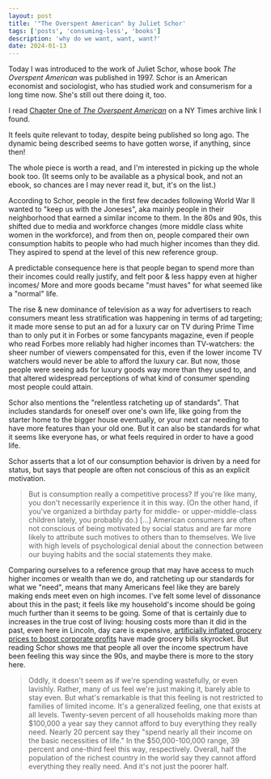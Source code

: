 ```yaml
---
layout: post
title: '"The Overspent American" by Juliet Schor'
tags: ['posts', 'consuming-less', 'books']
description: 'why do we want, want, want?'
date: 2024-01-13
---
```


Today I was introduced to the work of Juliet Schor, whose book _The Overspent American_ was published in 1997. Schor is an American economist and sociologist, who has studied work and consumerism for a long time now. She's still out there doing it, too. 

I read [Chapter One of _The Overspent American_](https://archive.nytimes.com/www.nytimes.com/books/first/s/schor-overspent.html) on a NY Times archive link I found. 

It feels quite relevant to today, despite being published so long ago. The dynamic being described seems to have gotten worse, if anything, since then!

The whole piece is worth a read, and I'm interested in picking up the whole book too. (It seems only to be available as a physical book, and not an ebook, so chances are I may never read it, but, it's on the list.) 

According to Schor, people in the first few decades following World War II wanted to "keep us with the Joneses", aka mainly people in their neighborhood that earned a similar income to them. In the 80s and 90s, this shifted due to media and workforce changes (more middle class white women in the workforce), and from then on, people compared their own consumption habits to people who had much higher incomes than they did. They aspired to spend at the level of this new reference group.

A predictable consequence here is that people began to spend more than their incomes could really justify, and felt poor & less happy even at higher incomes/ More and more goods became "must haves" for what seemed like a "normal" life.

The rise & new dominance of television as a way for advertisers to reach consumers meant less stratification was happening in terms of ad targeting; it made more sense to put an ad for a luxury car on TV during Prime Time than to only put it in Forbes or some fancypants magazine, even if people who read Forbes more reliably had higher incomes than TV-watchers: the sheer number of viewers compensated for this, even if the lower income TV watchers would never be able to afford the luxury car. But now, those people were seeing ads for luxury goods way more than they used to, and that altered widespread perceptions of what kind of consumer spending most people could attain. 

Schor also mentions the "relentless ratcheting up of standards". That includes standards for oneself over one's own life, like going from the starter home to the bigger house eventually, or your next car needing to have more features than your old one. But it can also be standards for what it seems like everyone has, or what feels required in order to have a good life.

Schor asserts that a lot of our consumption behavior is driven by a need for status, but says that people are often not conscious of this as an explicit motivation. 

> But is consumption really a competitive process? If you're like many, you don't necessarily experience it in this way. (On the other hand, if you've organized a birthday party for middle- or upper-middle-class children lately, you probably do.) [...] American consumers are often not conscious of being motivated by social status and are far more likely to attribute such motives to others than to themselves. We live with high levels of psychological denial about the connection between our buying habits and the social statements they make.

Comparing ourselves to a reference group that may have access to much higher incomes or wealth than we do, and ratcheting up our standards for what we "need", means that many Americans feel like they are barely making ends meet even on high incomes. I've felt some level of dissonance about this in the past; it feels like my household's income should be going much further than it seems to be going. Some of that is certainly due to increases in the true cost of living: housing costs more than it did in the past, even here in Lincoln, day care is expensive, [artificially inflated grocery prices to boost corporate profits](https://www.axios.com/2023/05/18/once-a-fringe-theory-greedflation-gets-its-due) have made grocery bills skyrocket. But reading Schor shows me that people all over the income spectrum have been feeling this way since the 90s, and maybe there is more to the story here.

> Oddly, it doesn't seem as if we're spending wastefully, or even lavishly. Rather, many of us feel we're just making it, barely able to stay even. But what's remarkable is that this feeling is not restricted to families of limited income. It's a generalized feeling, one that exists at all levels. Twenty-seven percent of all households making more than $100,000 a year say they cannot afford to buy everything they really need. Nearly 20 percent say they "spend nearly all their income on the basic necessities of life." In the $50,000-100,000 range, 39 percent and one-third feel this way, respectively. Overall, half the population of the richest country in the world say they cannot afford everything they really need. And it's not just the poorer half. 
